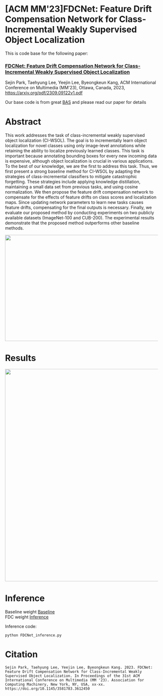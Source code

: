 # [ACM MM'23]FDCNet: Feature Drift Compensation Network for Class-Incremental Weakly Supervised Object Localization
This is code base for the following paper:

### [FDCNet: Feature Drift Compensation Network for Class-Incremental Weakly Supervised Object Localization](https://arxiv.org/pdf/2309.09122v1.pdf)
Sejin Park, Taehyung Lee, Yeejin Lee, Byeongkeun Kang, ACM International Conference on Multimedia (MM'23), Ottawa, Canada, 2023, https://arxiv.org/pdf/2309.09122v1.pdf

Our base code is from great [BAS](https://github.com/wpy1999/BAS) and please read our paper for details

# Abstract

This work addresses the task of class-incremental weakly supervised object localization (CI-WSOL). The goal is to incrementally learn object localization for novel classes using only image-level annotations while retaining the ability to localize previously learned classes. This task is important because annotating bounding boxes for every new incoming data is expensive, although object localization is crucial in various applications. To the best of our knowledge, we are the first to address this task. Thus, we first present a strong baseline method for CI-WSOL by adapting the strategies of class-incremental classifiers to mitigate catastrophic forgetting. These strategies include applying knowledge distillation, maintaining a small data set from previous tasks, and using cosine normalization. We then propose the feature drift compensation network to compensate for the effects of feature drifts on class scores and localization maps. Since updating network parameters to learn new tasks causes feature drifts, compensating for the final outputs is necessary. Finally, we evaluate our proposed method by conducting experiments on two publicly available datasets (ImageNet-100 and CUB-200). The experimental results demonstrate that the proposed method outperforms other baseline methods.

<p align="center"><img src="https://github.com/Vision-sejin/FDCNet/assets/117714660/acfe1b2d-173c-4d89-9073-ebb57a60de3c/ovv.png"width="700" height="350"/>
  
# Results

<p align="center"><img src="https://github.com/Vision-sejin/FDCNet/assets/117714660/1a6a6cdb-c98a-490e-abe3-3359e268391d/table.png"width="800" height="700"/>

  
# Inference
Baseline weight [Baseline](https://drive.google.com/file/d/143Z9M6EejuLaLj9ZVlJFXpm_1yyvEZFP/view?usp=sharing) \
FDC weight [Inference](https://drive.google.com/file/d/1mA_gWo9j2WIWTUPz6WkDjTb-RwU7ixKM/view?usp=sharing) 


Inference code:

```
python FDCNet_inference.py
```

# Citation


```
Sejin Park, Taehyung Lee, Yeejin Lee, Byeongkeun Kang. 2023. FDCNet: Feature Drift Compensation Network for Class-Incremental Weakly Supervised Object Localization. In Proceedings of the 31st ACM International Conference on Multimedia (MM '23). Association for Computing Machinery, New York, NY, USA, xx-xx. https://doi.org/10.1145/3581783.3612450
